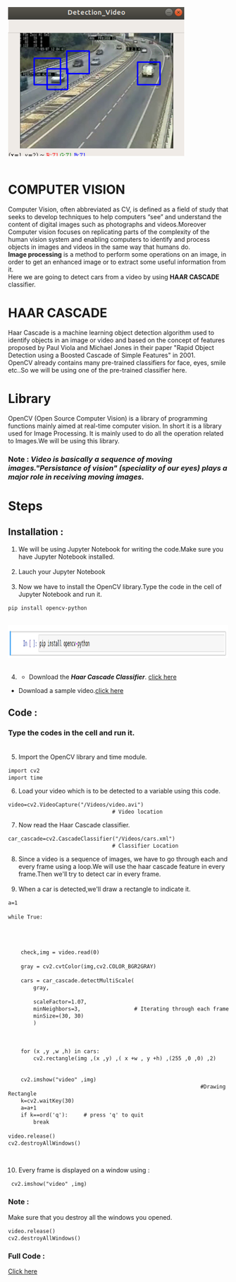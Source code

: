 <img src="https://github.com/Godson-Thomas/Image_Processing--Car_Detection_using_OpenCV-python/blob/master/Images%20And%20Videos/1.png" width="400"> <br><br>

# COMPUTER VISION
Computer Vision, often abbreviated as CV, is defined as a field of study that seeks to develop techniques to help computers “see” and understand the content of digital images such as photographs and videos.Moreover Computer vision focuses on replicating parts of the complexity of the human vision system and enabling computers to identify and process objects in images and videos in the same way that humans do. <br>**Image processing**  is a method to perform some operations on an image, in order to get an enhanced image or to extract some useful information from it.<br>
Here we are going to detect cars from a video by using **HAAR CASCADE** classifier.
# HAAR CASCADE
Haar Cascade is a machine learning object detection algorithm used to identify objects in an image or video and based on the concept of ​​ features proposed by Paul Viola and Michael Jones in their paper "Rapid Object Detection using a Boosted Cascade of Simple Features" in 2001.<br>
OpenCV already contains many pre-trained classifiers for face, eyes, smile etc..So we will be using one of the pre-trained classifier here.
# Library
OpenCV (Open Source Computer Vision) is a library of programming functions mainly aimed at real-time computer vision. In short it is a library used for Image Processing. It is mainly used to do all the operation related to Images.We will be using this library.
### Note : ***Video is basically a sequence of moving images."Persistance of vision" (speciality of our eyes)  plays a major role in receiving moving images.*** 
# Steps
## Installation :


1. We will be using Jupyter Notebook for writing the code.Make sure you have Jupyter Notebook installed.<br><br>
2. Lauch your Jupyter Notebook<br><br>
3. Now we have to install the OpenCV library.Type the code in the cell of Jupyter Notebook and run it.
```
pip install opencv-python
```
<br>
<img src="https://github.com/Godson-Thomas/Image_Processing---Facial-Detection-Using-OpenCV/blob/master/Images/2.png" width="500" height=75>  <br><br> 

4. - Download the ***Haar Cascade Classifier***. [click here](https://raw.githubusercontent.com/Godson-Thomas/Image_Processing--Car_Detection_using_OpenCV-python/master/cars.xml)<br>
-    Download a sample video.[click here](https://github.com/Godson-Thomas/Image_Processing--Car_Detection_using_OpenCV-python/blob/master/Images%20And%20Videos/1video.avi)

 ## Code :
 ### Type the codes in the cell and run it.<br><br>
5. Import the OpenCV library and time module.
```
import cv2
import time
```
6. Load your video which is to be detected to a variable using this code.
```
video=cv2.VideoCapture("/Videos/video.avi")
                                 # Video location
```
7. Now read the Haar Cascade classifier.
```
car_cascade=cv2.CascadeClassifier("/Videos/cars.xml")
                                 # Classifier Location                 
```
8. Since a video is a sequence of images, we have to go through each and every frame using a loop.We will use the haar cascade feature in every frame.Then we'll try to detect car in every frame.<br><br>
9. When a car is detected,we'll draw a rectangle to indicate it.
```
a=1

while True:
    
    
    
    
    check,img = video.read(0)

    gray = cv2.cvtColor(img,cv2.COLOR_BGR2GRAY)
    
    cars = car_cascade.detectMultiScale(
        gray,

        scaleFactor=1.07,
        minNeighbors=3,                 # Iterating through each frame
        minSize=(30, 30)
        )

    

    for (x ,y ,w ,h) in cars:
        cv2.rectangle(img ,(x ,y) ,( x +w , y +h) ,(255 ,0 ,0) ,2)

    
    cv2.imshow("video" ,img)
                                                             #Drawing Rectangle
    k=cv2.waitKey(30)
    a=a+1
    if k==ord('q'):     # press 'q' to quit
        break

video.release()
cv2.destroyAllWindows()

```
<br>

10. Every frame is displayed on a window using :
```
 cv2.imshow("video" ,img)
 ```
 ### Note :
 Make sure that you destroy all the windows you opened.
 ```
 video.release()
cv2.destroyAllWindows()

```
### Full Code :
[Click here](https://github.com/Godson-Thomas/Image_Processing--Car_Detection_using_OpenCV-python/blob/master/Detection.ipynb)